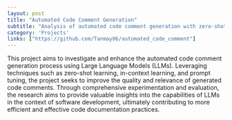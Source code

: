 ```yaml
---
layout: post
title: "Automated Code Comment Generation"
subtitle: "Analysis of automated code comment generation with zero-shot learning, in-context learning and prompt tuning on LLMs"
category: 'Projects'
links: ["https://github.com/Tanmay06/automated_code_comment"]
---
```

This project aims to investigate and enhance the automated code comment generation process using Large Language Models (LLMs). Leveraging techniques such as zero-shot learning, in-context learning, and prompt tuning, the project seeks to improve the quality and relevance of generated code comments. Through comprehensive experimentation and evaluation, the research aims to provide valuable insights into the capabilities of LLMs in the context of software development, ultimately contributing to more efficient and effective code documentation practices.